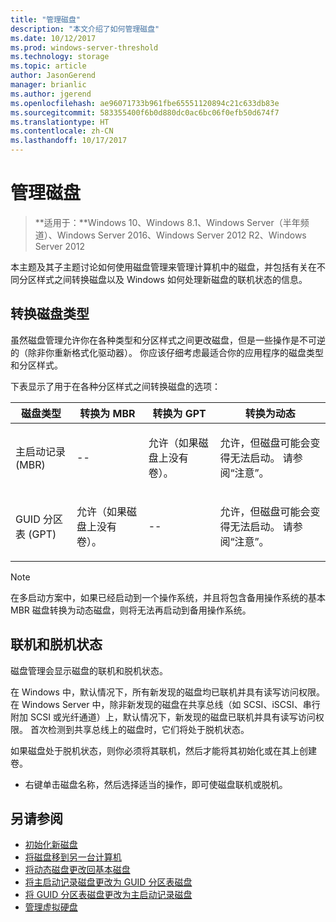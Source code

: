 ```yaml
---
title: "管理磁盘"
description: "本文介绍了如何管理磁盘"
ms.date: 10/12/2017
ms.prod: windows-server-threshold
ms.technology: storage
ms.topic: article
author: JasonGerend
manager: brianlic
ms.author: jgerend
ms.openlocfilehash: ae96071733b961fbe65551120894c21c633db83e
ms.sourcegitcommit: 583355400f6b0d880dc0ac6bc06f0efb50d674f7
ms.translationtype: HT
ms.contentlocale: zh-CN
ms.lasthandoff: 10/17/2017
---
```

# <a name="manage-disks"></a>管理磁盘

> **适用于：**Windows 10、Windows 8.1、Windows Server（半年频道）、Windows Server 2016、Windows Server 2012 R2、Windows Server 2012

本主题及其子主题讨论如何使用磁盘管理来管理计算机中的磁盘，并包括有关在不同分区样式之间转换磁盘以及 Windows 如何处理新磁盘的联机状态的信息。

## <a name="converting-disk-types"></a>转换磁盘类型

虽然磁盘管理允许你在各种类型和分区样式之间更改磁盘，但是一些操作是不可逆的（除非你重新格式化驱动器）。 你应该仔细考虑最适合你的应用程序的磁盘类型和分区样式。

下表显示了用于在各种分区样式之间转换磁盘的选项：

| 磁盘类型 | 转换为 MBR  | 转换为 GPT| 转换为动态 |
| ---- | --- | --- |--- |
| <p>主启动记录 (MBR)</p> | <p>--</p> | <p>允许（如果磁盘上没有卷）。</p> | <p>允许，但磁盘可能会变得无法启动。 请参阅“注意”。</p> |
| <p>GUID 分区表 (GPT)</p> | <p>允许（如果磁盘上没有卷）。</p> | <p>--</p>  | <p>允许，但磁盘可能会变得无法启动。 请参阅“注意”。</p> |


> [!NOTE]
> 在多启动方案中，如果已经启动到一个操作系统，并且将包含备用操作系统的基本 MBR 磁盘转换为动态磁盘，则将无法再启动到备用操作系统。

## <a name="online-and-offline-status"></a>联机和脱机状态

磁盘管理会显示磁盘的联机和脱机状态。 

在 Windows 中，默认情况下，所有新发现的磁盘均已联机并具有读写访问权限。 在 Windows Server 中，除非新发现的磁盘在共享总线（如 SCSI、iSCSI、串行附加 SCSI 或光纤通道）上，默认情况下，新发现的磁盘已联机并具有读写访问权限。 首次检测到共享总线上的磁盘时，它们将处于脱机状态。

如果磁盘处于脱机状态，则你必须将其联机，然后才能将其初始化或在其上创建卷。 

-  右键单击磁盘名称，然后选择适当的操作，即可使磁盘联机或脱机。

## <a name="see-also"></a>另请参阅

-   [初始化新磁盘](initialize-new-disks.md)
-   [将磁盘移到另一台计算机](move-disks-to-another-computer.md)
-   [将动态磁盘更改回基本磁盘](change-a-dynamic-disk-back-to-a-basic-disk.md)
-   [将主启动记录磁盘更改为 GUID 分区表磁盘](change-an-mbr-disk-into-a-gpt-disk.md)
-   [将 GUID 分区表磁盘更改为主启动记录磁盘](change-a-gpt-disk-into-an-mbr-disk.md)
-   [管理虚拟硬盘](manage-virtual-hard-disks.md)